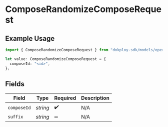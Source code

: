 # ComposeRandomizeComposeRequest

## Example Usage

```typescript
import { ComposeRandomizeComposeRequest } from "dokploy-sdk/models/operations";

let value: ComposeRandomizeComposeRequest = {
  composeId: "<id>",
};
```

## Fields

| Field              | Type               | Required           | Description        |
| ------------------ | ------------------ | ------------------ | ------------------ |
| `composeId`        | *string*           | :heavy_check_mark: | N/A                |
| `suffix`           | *string*           | :heavy_minus_sign: | N/A                |
